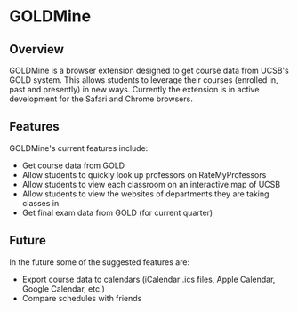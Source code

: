 GOLDMine
========

Overview
--------

GOLDMine is a browser extension designed to get course data from UCSB's GOLD system. This allows students to leverage their courses (enrolled in, past and presently) in new ways. Currently the extension is in active development for the Safari and Chrome browsers.

Features
--------

GOLDMine's current features include:
- Get course data from GOLD
- Allow students to quickly look up professors on RateMyProfessors
- Allow students to view each classroom on an interactive map of UCSB
- Allow students to view the websites of departments they are taking classes in
- Get final exam data from GOLD (for current quarter)

Future
------

In the future some of the suggested features are:
- Export course data to calendars (iCalendar .ics files, Apple Calendar, Google Calendar, etc.)
- Compare schedules with friends